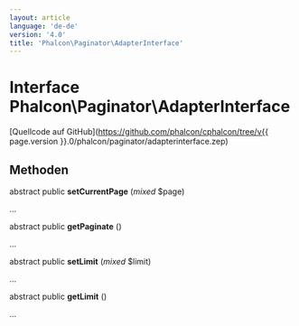 ```yaml
---
layout: article
language: 'de-de'
version: '4.0'
title: 'Phalcon\Paginator\AdapterInterface'
---
```

# Interface **Phalcon\Paginator\AdapterInterface**

[Quellcode auf GitHub](https://github.com/phalcon/cphalcon/tree/v{{ page.version }}.0/phalcon/paginator/adapterinterface.zep)

## Methoden

abstract public **setCurrentPage** (*mixed* $page)

...

abstract public **getPaginate** ()

...

abstract public **setLimit** (*mixed* $limit)

...

abstract public **getLimit** ()

...